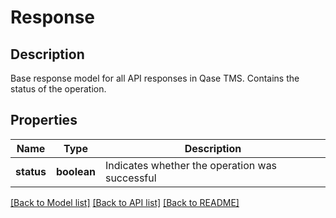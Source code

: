 # Response

## Description

Base response model for all API responses in Qase TMS. Contains the status of the operation.

## Properties

| Name | Type | Description |
|------|------|-------------|
| **status** | **boolean** | Indicates whether the operation was successful |

[[Back to Model list]](../README.md#documentation-for-models) [[Back to API list]](../README.md#documentation-for-api-endpoints) [[Back to README]](../README.md)
